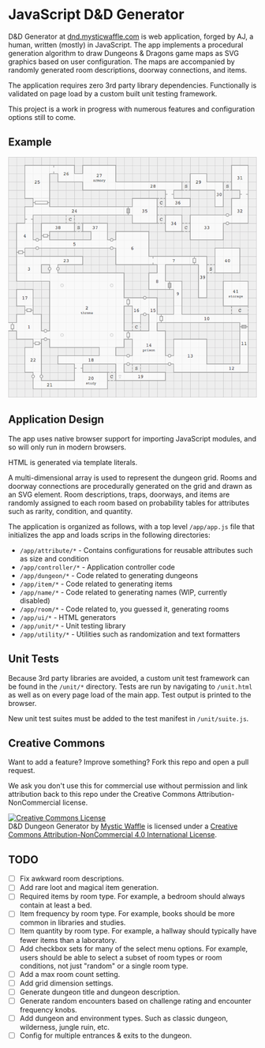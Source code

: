 # JavaScript D&D Generator

D&D Generator at [dnd.mysticwaffle.com](https://dnd.mysticwaffle.com/) is web application, forged by AJ, a human, written (mostly) in JavaScript. The app implements a procedural generation algorithm to draw Dungeons & Dragons game maps as SVG graphics based on user configuration. The maps are accompanied by randomly generated room descriptions, doorway connections, and items.

The application requires zero 3rd party library dependencies. Functionally is validated on page load by a custom built unit testing framework.

This project is a work in progress with numerous features and configuration options still to come.

## Example

![D&D Dungeon Generator Map Example](/img/example.png)

## Application Design

The app uses native browser support for importing JavaScript modules, and so will only run in modern browsers.

HTML is generated via template literals.

A multi-dimensional array is used to represent the dungeon grid. Rooms and doorway connections are procedurally generated on the grid and drawn as an SVG element. Room descriptions, traps, doorways, and items are randomly assigned to each room based on probability tables for attributes such as rarity, condition, and quantity.

The application is organized as follows, with a top level `/app/app.js` file that initializes the app and loads scrips in the following directories:

- `/app/attribute/*` - Contains configurations for reusable attributes such as
size and condition
- `/app/controller/*` - Application controller code
- `/app/dungeon/*` - Code related to generating dungeons
- `/app/item/*` - Code related to generating items
- `/app/name/*` - Code related to generating names (WIP, currently disabled)
- `/app/room/*` - Code related to, you guessed it, generating rooms
- `/app/ui/*` - HTML generators
- `/app/unit/*` - Unit testing library
- `/app/utility/*` - Utilities such as randomization and text formatters

## Unit Tests

Because 3rd party libraries are avoided, a custom unit test framework can be found in the `/unit/*` directory. Tests are run by navigating to `/unit.html` as well as on every page load of the main app. Test output is printed to the browser.

New unit test suites must be added to the test manifest in `/unit/suite.js`.

## Creative Commons

Want to add a feature? Improve something? Fork this repo and open a pull request.

We ask you don't use this for commercial use without permission and link attribution back to this repo under the Creative Commons Attribution-NonCommercial license.

<a rel="license" href="http://creativecommons.org/licenses/by-nc/4.0/"><img alt="Creative Commons License" style="border-width:0" src="https://i.creativecommons.org/l/by-nc/4.0/88x31.png" /></a><br /><span xmlns:dct="http://purl.org/dc/terms/" href="http://purl.org/dc/dcmitype/InteractiveResource" property="dct:title" rel="dct:type">D&D Dungeon Generator</span> by <a xmlns:cc="http://creativecommons.org/ns#" href="http://dnd.mysticwaffle.com/" property="cc:attributionName" rel="cc:attributionURL">Mystic Waffle</a> is licensed under a <a rel="license" href="http://creativecommons.org/licenses/by-nc/4.0/">Creative Commons Attribution-NonCommercial 4.0 International License</a>.

## TODO

- [ ] Fix awkward room descriptions.
- [ ] Add rare loot and magical item generation.
- [ ] Required items by room type. For example, a bedroom should always contain at least a bed.
- [ ] Item frequency by room type. For example, books should be more common in libraries and studies.
- [ ] Item quantity by room type. For example, a hallway should typically have fewer items than a laboratory.
- [ ] Add checkbox sets for many of the select menu options. For example, users should be able to select a subset of room types or room conditions, not just "random" or a single room type.
- [ ] Add a max room count setting.
- [ ] Add grid dimension settings.
- [ ] Generate dungeon title and dungeon description.
- [ ] Generate random encounters based on challenge rating and encounter frequency knobs.
- [ ] Add dungeon and environment types. Such as classic dungeon, wilderness, jungle ruin, etc.
- [ ] Config for multiple entrances & exits to the dungeon.
